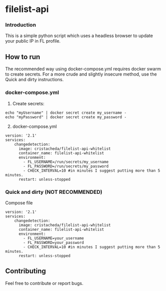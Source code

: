 # filelist-api

### Introduction

This is a simple python script which uses a headless browser to update your public IP in FL profile.

## How to run

The recommended way using docker-compose.yml requires docker swarm to create secrets. For a more crude and slightly insecure method, use the Quick and dirty instructions.

### docker-compose.yml

1. Create secrets:

``` shell
echo "myUsername" | docker secret create my_username -
echo "myPassword" | docker secret create my_password -
```

2. docker-compose.yml

```
version: '2.1'
services:
    changedetection:
      image: cristacheda/filelist-api-whitelist
      container_name: filelist-api-whitelist
      environment:
        - FL_USERNAME=/run/secrets/my_username
        - FL_PASSWORD=/run/secrets/my_password
        - CHECK_INTERVAL=10 #in minutes I suggest putting more than 5 minutes.
      restart: unless-stopped
```

### Quick and dirty (NOT RECOMMENDED)

Compose file
```
version: '2.1'
services:
    changedetection:
      image: cristacheda/filelist-api-whitelist
      container_name: filelist-api-whitelist
      environment:
        - FL_USERNAME=your_username
        - FL_PASSWORD=your_password
        - CHECK_INTERVAL=10 #in minutes I suggest putting more than 5 minutes.
      restart: unless-stopped
```

## Contributing

Feel free to contribute or report bugs.
